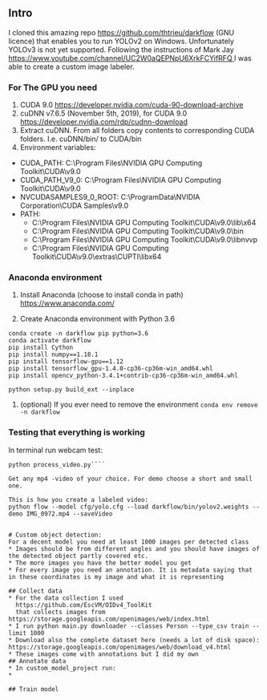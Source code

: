 ## Intro

I cloned this amazing repo https://github.com/thtrieu/darkflow (GNU licence) that enables you to run YOLOv2 on Windows. Unfortunately YOLOv3 is not yet supported. Following the instructions of Mark Jay [https://www.youtube.com/channel/UC2W0aQEPNpU6XrkFCYifRFQ ](https://www.youtube.com/watch?v=PyjBd7IDYZs&list=PLX-LrBk6h3wSGvuTnxB2Kj358XfctL4BM) I was able to create a custom image labeler. 

### For The GPU you need
1. CUDA 9.0 
https://developer.nvidia.com/cuda-90-download-archive
1. cuDNN v7.6.5 (November 5th, 2019), for CUDA 9.0
https://developer.nvidia.com/rdp/cudnn-download
1. Extract cuDNN. From all folders copy contents to corresponding CUDA folders. I.e. cuDNN/bin/ to CUDA/bin
1. Environment variables: 
  * CUDA_PATH: C:\Program Files\NVIDIA GPU Computing Toolkit\CUDA\v9.0
  * CUDA_PATH_V9_0: C:\Program Files\NVIDIA GPU Computing Toolkit\CUDA\v9.0
  * NVCUDASAMPLES9_0_ROOT: C:\ProgramData\NVIDIA Corporation\CUDA Samples\v9.0
  * PATH: 
    * C:\Program Files\NVIDIA GPU Computing Toolkit\CUDA\v9.0\lib\x64
    * C:\Program Files\NVIDIA GPU Computing Toolkit\CUDA\v9.0\bin
    * C:\Program Files\NVIDIA GPU Computing Toolkit\CUDA\v9.0\libnvvp
    * C:\Program Files\NVIDIA GPU Computing Toolkit\CUDA\v9.0\extras\CUPTI\libx64

### Anaconda environment 

1. Install Anaconda (choose to install conda in path)
https://www.anaconda.com/ 

2. Create Anaconda environment with Python 3.6 
````
conda create -n darkflow pip python=3.6
conda activate darkflow
pip install Cython
pip install numpy==1.18.1
pip install tensorflow-gpu==1.12
pip install tensorflow_gpu-1.4.0-cp36-cp36m-win_amd64.whl
pip install opencv_python-3.4.1+contrib-cp36-cp36m-win_amd64.whl

python setup.py build_ext --inplace
````
1. (optional) If you ever need to remove the environment
``conda env remove -n darkflow``


### Testing that everything is working
In terminal run webcam test: 
````conda activate darkflow
python process_video.py````

Get any mp4 -video of your choice. For demo choose a short and small one.  

This is how you create a labeled video:
python flow --model cfg/yolo.cfg --load darkflow/bin/yolov2.weights --demo IMG_0972.mp4 --saveVideo


# Custom object detection: 
For a decent model you need at least 1000 images per detected class
* Images should be from different angles and you should have images of the detected object partly covered etc.
* The more images you have the better model you get 
* For every image you need an annotation. It is metadata saying that in these coordinates is my image and what it is representing

## Collect data
* For the data collection I used 
  https://github.com/EscVM/OIDv4_ToolKit
  that collects images from https://storage.googleapis.com/openimages/web/index.html
* I run python main.py downloader --classes Person --type_csv train --limit 1000
* Download also the complete dataset here (needs a lot of disk space): https://storage.googleapis.com/openimages/web/download_v4.html
* These images come with annotations but I did my own
## Annotate data 
* In custom_model_project run: 
* 

## Train model 